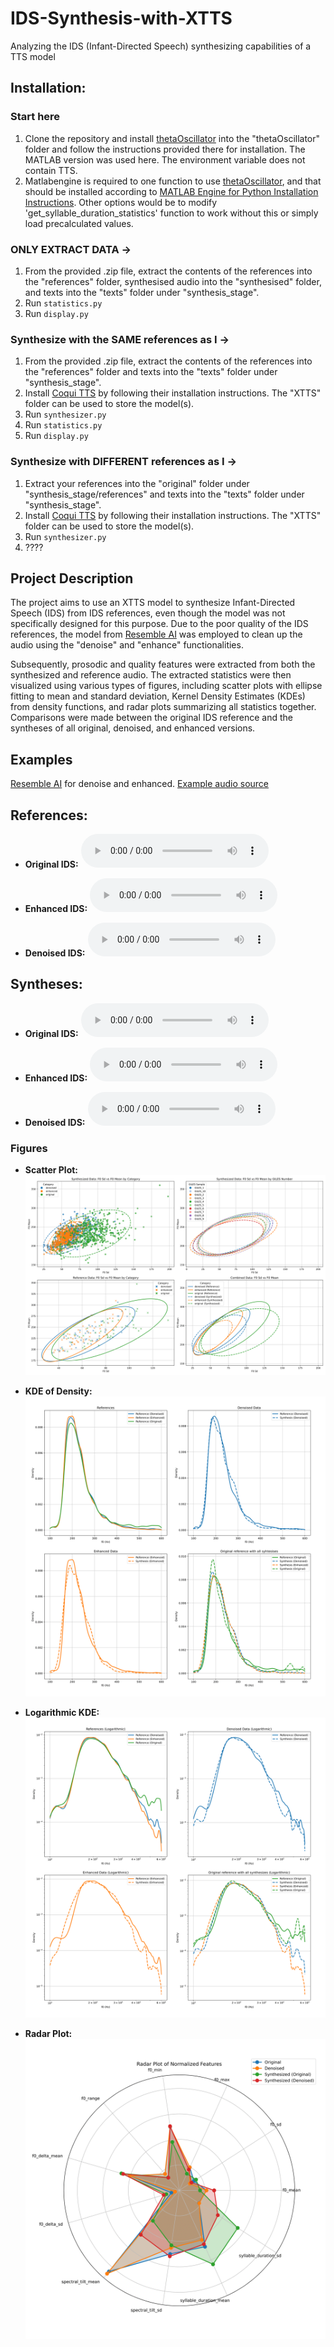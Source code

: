 # IDS-Synthesis-with-XTTS
Analyzing the IDS (Infant-Directed Speech) synthesizing capabilities of a TTS model

## Installation:
### Start here

1. Clone the repository and install [thetaOscillator](https://github.com/orasanen/thetaOscillator/blob/master) into the "thetaOscillator" folder and follow the instructions provided there for installation. The MATLAB version was used here. The environment variable does not contain TTS.
2. Matlabengine is required to one function to use [thetaOscillator](https://github.com/orasanen/thetaOscillator/blob/master), and that should be installed according to [MATLAB Engine for Python Installation Instructions](https://www.mathworks.com/help/matlab/matlab_external/install-the-matlab-engine-for-python.html). Other options would be to modify 'get_syllable_duration_statistics' function to work without this or simply load precalculated values.

### ONLY EXTRACT DATA ->

1. From the provided .zip file, extract the contents of the references into the "references" folder, synthesised audio into the "synthesised" folder, and texts into the "texts" folder under "synthesis_stage".
2. Run `statistics.py`
3. Run `display.py`

### Synthesize with the SAME references as I ->

1. From the provided .zip file, extract the contents of the references into the "references" folder and texts into the "texts" folder under "synthesis_stage".
2. Install [Coqui TTS](https://github.com/coqui-ai/TTS) by following their installation instructions. The "XTTS" folder can be used to store the model(s).
3. Run `synthesizer.py`
4. Run `statistics.py`
5. Run `display.py`

### Synthesize with DIFFERENT references as I ->

1. Extract your references into the "original" folder under "synthesis_stage/references" and texts into the "texts" folder under "synthesis_stage".
2. Install [Coqui TTS](https://github.com/coqui-ai/TTS) by following their installation instructions. The "XTTS" folder can be used to store the model(s).
3. Run `synthesizer.py`
4. ????

## Project Description

The project aims to use an XTTS model to synthesize Infant-Directed Speech (IDS) from IDS references, even though the model was not specifically designed for this purpose. Due to the poor quality of the IDS references, the model from [Resemble AI](https://github.com/resemble-ai/resemble-enhance) was employed to clean up the audio using the "denoise" and "enhance" functionalities.

Subsequently, prosodic and quality features were extracted from both the synthesized and reference audio. The extracted statistics were then visualized using various types of figures, including scatter plots with ellipse fitting to mean and standard deviation, Kernel Density Estimates (KDEs) from density functions, and radar plots summarizing all statistics together. Comparisons were made between the original IDS reference and the syntheses of all original, denoised, and enhanced versions.

## Examples

[Resemble AI](https://github.com/resemble-ai/resemble-enhance) for denoise and enhanced. [Example audio source](https://www.youtube.com/watch?v=F9qS_AZCdgM)

## References:

- **Original IDS:**
  <audio controls>
    <source src="examples/IDS_example_original.mp4" type="audio/mp4">
    Your browser does not support the audio element.
  </audio>

- **Enhanced IDS:**
  <audio controls>
    <source src="examples/IDS_example_enhanced.mp4" type="audio/mp4">
    Your browser does not support the audio element.
  </audio>

- **Denoised IDS:**
  <audio controls>
    <source src="examples/IDS_example_denoised.mp4" type="audio/mp4">
    Your browser does not support the audio element.
  </audio>

## Syntheses:

- **Original IDS:**
  <audio controls>
    <source src="examples/xtts_IDS_example_original_GILES_1.mp4" type="audio/mp4">
    Your browser does not support the audio element.
  </audio>

- **Enhanced IDS:**
  <audio controls>
    <source src="examples/xtts_IDS_example_enhanced_GILES_1.mp4" type="audio/mp4">
    Your browser does not support the audio element.
  </audio>

- **Denoised IDS:**
  <audio controls>
    <source src="examples/xtts_IDS_example_denoised_GILES_1.mp4" type="audio/mp4">
    Your browser does not support the audio element.
  </audio>

### Figures

- **Scatter Plot:**
  ![Scatter Plot](examples/f0_sd_mean_scatter-1.png)

- **KDE of Density:**
  ![KDE of Density](examples/f0_kde_plot-1.png)

- **Logarithmic KDE:**
  ![Logarithmic KDE](examples/f0_logarithmic_kde_plot-1.png)

- **Radar Plot:**
  ![Radar Plot](examples/denoised_concat_9.wav_radar_plot-1.png)
